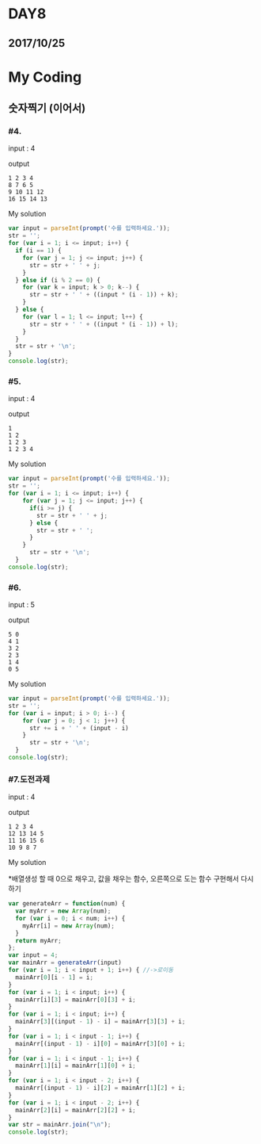 # DAY8

## 2017/10/25

# My Coding

## 숫자찍기 (이어서)

### #4.

input : 4

output

```
1 2 3 4
8 7 6 5
9 10 11 12
16 15 14 13
```

My solution

```javascript
var input = parseInt(prompt('수를 입력하세요.'));
str = '';
for (var i = 1; i <= input; i++) {
  if (i == 1) {
    for (var j = 1; j <= input; j++) {
      str = str + ' ' + j;
    }
  } else if (i % 2 == 0) {
    for (var k = input; k > 0; k--) {
      str = str + ' ' + ((input * (i - 1)) + k);
    }
  } else {
    for (var l = 1; l <= input; l++) {
      str = str + ' ' + ((input * (i - 1)) + l);
    }
  }
  str = str + '\n';
}
console.log(str);
```

### #5.

input : 4

output

```
1
1 2
1 2 3
1 2 3 4
```

My solution

```javascript
var input = parseInt(prompt('수를 입력하세요.'));
str = '';
for (var i = 1; i <= input; i++) {
    for (var j = 1; j <= input; j++) {
      if(i >= j) {
        str = str + ' ' + j;
      } else {
        str = str + ' ';
      }
    }
      str = str + '\n';
  }
console.log(str);
```

### #6.

input : 5

output

```
5 0
4 1
3 2
2 3
1 4
0 5
```

My solution

```javascript
var input = parseInt(prompt('수를 입력하세요.'));
str = '';
for (var i = input; i > 0; i--) {
    for (var j = 0; j < 1; j++) {
      str += i + ' ' + (input - i)
    }
      str = str + '\n';
  }
console.log(str);
```

### #7.도전과제

input : 4

output

```
1 2 3 4
12 13 14 5
11 16 15 6
10 9 8 7
```

My solution

  *배열생성 할 때 0으로 채우고, 값을 채우는 함수, 오른쪽으로 도는 함수 구현해서 다시하기

```javascript
var generateArr = function(num) {
  var myArr = new Array(num);
  for (var i = 0; i < num; i++) {
    myArr[i] = new Array(num);
  }
  return myArr;
};
var input = 4;
var mainArr = generateArr(input)
for (var i = 1; i < input + 1; i++) { //->로이동
  mainArr[0][i - 1] = i;
}
for (var i = 1; i < input; i++) {
  mainArr[i][3] = mainArr[0][3] + i;
}
for (var i = 1; i < input; i++) {
  mainArr[3][(input - 1) - i] = mainArr[3][3] + i;
}
for (var i = 1; i < input - 1; i++) {
  mainArr[(input - 1) - i][0] = mainArr[3][0] + i;
}
for (var i = 1; i < input - 1; i++) {
  mainArr[1][i] = mainArr[1][0] + i;
}
for (var i = 1; i < input - 2; i++) {
  mainArr[(input - 1) - i][2] = mainArr[1][2] + i;
}
for (var i = 1; i < input - 2; i++) {
  mainArr[2][i] = mainArr[2][2] + i;
}
var str = mainArr.join("\n");
console.log(str);
```
